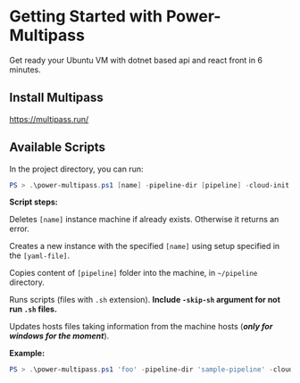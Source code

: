 # Getting Started with Power-Multipass

Get ready your Ubuntu VM with dotnet based api and react front in 6 minutes.

## Install Multipass
https://multipass.run/

## Available Scripts

In the project directory, you can run:

```powershell
PS > .\power-multipass.ps1 [name] -pipeline-dir [pipeline] -cloud-init [yaml-file]
```
**Script steps:**

Deletes `[name]` instance machine if already exists. Otherwise it returns an error.

Creates a new instance with the specified `[name]` using setup specified in the `[yaml-file]`.

Copies content of `[pipeline]` folder into the machine, in `~/pipeline` directory.

Runs scripts (files with `.sh` extension).
**Include `-skip-sh` argument for not run `.sh` files.**

Updates hosts files taking information from the machine hosts (***only for windows for the moment***).

**Example:**
```powershell
PS > .\power-multipass.ps1 'foo' -pipeline-dir 'sample-pipeline' -cloud-init 'cloud-config.yaml'
```
